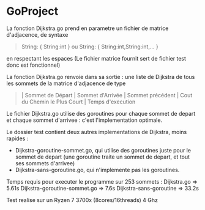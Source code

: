 # GoProject

La fonction Dijkstra.go prend en parametre un fichier de matrice d'adjacence, de syntaxe
>String: { String:int } ou String: { String:int,String:int,... }
    
en respectant les espaces (Le fichier matrice fournit sert de fichier test donc est fonctionnel)

La fonction Dijkstra.go renvoie dans sa sortie : une liste de Dijkstra de tous les sommets de la matrice d'adjacence de type
>| Sommet de Départ | Sommet d'Arrivée | Sommet précédent | Cout du Chemin le Plus Court |
> Temps d'execution


Le fichier Dijkstra.go utilise des goroutines pour chaque sommet de depart et chaque sommet d'arrivee : c'est l'implementation optimale.

Le dossier test contient deux autres implementations de Dijkstra, moins rapides :
- Dijkstra-goroutine-sommet.go, qui utilise des goroutines juste pour le sommet de depart (une goroutine traite un sommet de depart, et tout ses sommets d'arrivee)
- Dijkstra-sans-goroutine.go, qui n'implemente pas les goroutines.

Temps requis pour executer le programme sur 253 sommets :
Dijkstra.go => 5.61s
Dijkstra-goroutine-sommet.go => 7.6s
Dijkstra-sans-goroutine => 33.2s

Test realise sur un Ryzen 7 3700x (8cores/16threads) 4 Ghz

